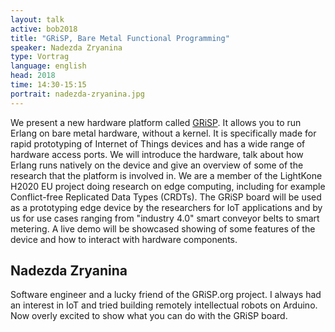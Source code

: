```yaml
---
layout: talk
active: bob2018
title: "GRiSP, Bare Metal Functional Programming"
speaker: Nadezda Zryanina
type: Vortrag
language: english
head: 2018
time: 14:30-15:15
portrait: nadezda-zryanina.jpg
---
```


We present a new hardware platform called [GRiSP](https://www.grisp.org). It allows you to run
Erlang on bare metal hardware, without a kernel. It is specifically
made for rapid prototyping of Internet of Things devices and has a
wide range of hardware access ports. We will introduce the hardware,
talk about how Erlang runs natively on the device and give an overview
of some of the research that the platform is involved in. We are a
member of the LightKone H2020 EU project doing research on edge
computing, including for example Conflict-free Replicated Data Types
(CRDTs). The GRiSP board will be used as a prototyping edge device by
the researchers for IoT applications and by us for use cases ranging
from "industry 4.0" smart conveyor belts to smart metering. A live
demo will be showcased showing of some features of the device and how
to interact with hardware components.

## Nadezda Zryanina

Software engineer and a lucky friend of the GRiSP.org project. I always had
an interest in IoT and tried building remotely intellectual robots on
Arduino. Now overly excited to show what you can do with the GRiSP board.



